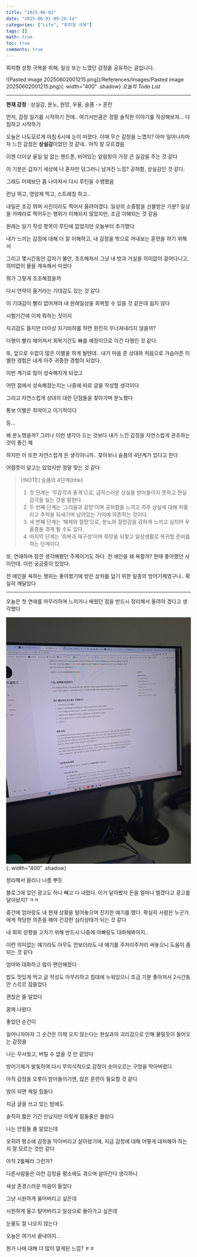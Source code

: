```yaml
---
title: "2025-06-01"
date: "2025-06-01 09:26:14"
categories: ["Life", "회피형 극복"]
tags: []
math: true
toc: true
comments: true
---
```


회피형 성항 극복을 위해, 일상 또는 느꼈던 감정을 공유하는 글입니다.

![Pasted image 20250602001215.png](/References/Images/Pasted image 20250602001215.png){: width="400" .shadow}
_오늘의 Todo List_

---

**현재 감정** : 상실감, 분노, 원망, 우울, 슬픔 -> 혼란

먼저, 감정 일기를 시작하기 전에.. 여기서만큼은 정말 솔직한 이야기를 작성해보자... 다짐하고 시작하기

오늘은 나도모르게 아침 6시에 눈이 떠졌다. 이때 무슨 감정을 느꼈지? 아마 일어나자마자 느낀 감정은 **상실감**이었던 것 같네.. 아직 잘 모르겠음

이젠 더이상 울일 일 없는 핸드폰, 비어있는 알람창이 가장 큰 실감을 주는 것 같다

이 기분은 갑자기 세상에 나 혼자만 덩그러니 남겨진 느낌? 공허함, 상실감인 것 같다.

그래도 어제보단 좀 나아져서 다시 루틴을 수행했음

런닝 뛰고, 영양제 먹고, 스트레칭 하고..

내일은 조깅 뛰며 사진이라도 찍어서 올려야겠다. 일상의 소중함을 선물받은 기분? 일상을 카메라로 찍어두는 행위가 이해되지 않았지만, 조금 이해되는 것 같음

원래는 일기 작성 항목이 루틴에 없었지만 오늘부터 추가했다

내가 느끼는 감정에 대해 더 잘 이해하고, 내 감정을 밖으로 꺼내보는 훈련을 하기 위해서

그리고 몇시간동안 갑자기 불안, 초조해져서 그냥 내 방과 거실을 의미없이 걸어다니고, 의미없이 물을 계속해서 마셨다

뭐가 그렇게 초조해졌을까

다시 연락이 올거라는 기대감도 있는 것 같다

이 기대감이 빨리 없어져야 내 원래일상을 회복할 수 있을 것 같은데 쉽지 않다

시험기간에 이게 뭐하는 짓이지

자괴감도 들지만 더이상 자기비하를 하면 완전히 무너져내리지 않을까?

다행이 빨리 헤어져서 회복기간도 빠를 예정이므로 이건 다행인 것 같다.

또, 앞으로 수없이 많은 이별을 하게 될텐데.. 내가 마음 준 상대와 처음으로 가슴아픈 이별한 경험은 내게 아주 귀중한 경험이 되었다.

이번 계기로 많이 성숙해지게 되었고

어떤 점에서 성숙해졌는지는 나중에 따로 글을 작성할 생각이다

그리고 자연스럽게 상대의 대한 단점들을 찾아가며 분노했다

통보 이별은 최악이고 이기적이다

등...

왜 분노했을까? 그러나 이런 생각이 드는 것보다 내가 느낀 감정을 자연스럽게 관조하는것이 좋긴 해

하지만 이 또한 자연스럽게 든 생각이니까.. 찾아보니 슬픔의 4단계가 있다고 한다

어렴풋이 알고는 있었지만 정말 맞는 것 같다

> [!NOTE] 슬픔의 4단계{title}
> 1. 첫 단계는 ‘무감각과 충격’으로, 급작스러운 상실을 받아들이지 못하고 현실감각을 잃는 것을 말한다.
> 2. 두 번째 단계는 ‘그리움과 갈망’이며 공허함을 느끼고 자주 상실에 대해 떠올리고 추억을 되새기며 남아있는 기억에 의존하는 것이다.
> 3. 세 번째 단계는 ‘해체와 절망’으로, 분노와 절망감을 강하게 느끼고 심지어 우울증을 겪게 될 수도 있다.
> 4. 마지막 단계는 ‘회복과 재구성’이며 희망을 되찾고 일상생활로 복귀할 준비를 하는 단계이다.

또, 연애하며 잠깐 생각해봤던 주제이기도 하다. 전 애인을 왜 욕할까? 한때 좋아했던 사이인데. 이런 궁금증이 있었다. 

전 애인을 욕하는 행위는 좋아했기에 받은 상처를 덮기 위한 일종의 방어기제였구나.. 확실히 깨달았다

---

오늘은 첫 연애를 마무리하며 느끼거나 배웠던 점을 반드시 정리해서 올려야 겠다고 생각했다

![KakaoTalk_20250602_003636629.jpg](/References/Images/KakaoTalk_20250602_003636629.jpg){: width="400" .shadow}

정리해서 올리니 나름 뿌듯

블로그에 있던 광고도 하나 빼고 다 내렸다. 이거 달아봤자 돈을 얼마나 벌겠다고 광고를 달아놨지? ㅋㅋ



중간에 엄마랑도 내 현재 상황을 털어놓으며 진지한 얘기를 했다. 확실히 사람은 누군가에게 적당한 의존을 해야 건강한 심리상태가 되는 것 같다

내 회피 성향을 고치기 위해 반드시 나중에 아빠랑도 대화해봐야지..

이런 의미없는 얘기라도 아무도 안보더라도 내 얘기를 주저리주저리 써놓으니 도움이 좀 되는 것 같다

엄마와 대화하고 많이 편안해졌다

밥도 맛있게 먹고 글 작성도 마무리하고 침대에 누워있으니 조금 기분 좋아져서 2시간동안 스르르 잠들었다

괜찮은 줄 알았다

꿈에 나왔다

좋았던 순간이

일어나자마자 그 순간은 이제 오지 않는다는 현실과의 괴리감으로 인해 물밀듯이 들어오는 감정을

나는 무서웠고, 버틸 수 없을 것 만 같았다

방어기제가 발동하여 다시 무의식적으로 감정이 솟아오르는 구멍을 막아버렸다

아직 감정을 오롯이 받아들이기엔, 많은 훈련이 필요할 것 같다

밤이 되면 제일 힘들다

지금 글을 쓰고 있는 밤에도

솔직히 짧은 기간 만났지만 이렇게 힘들줄은 몰랐다

나는 안힘들 줄 알았는데

오히려 평소에 감정을 막아버리고 살아왔기에, 지금 감정에 대해 어떻게 대처해야 하는지 잘 모르는 것만 같다

아직 2틀째라 그런가?

다른사람들은 이런 감정을 평소에도 겪으며 살아간다 생각하니

새삼 존경스러운 마음이 들었다

그냥 시원하게 울어버리고 싶은데

시원하게 울고 털어버리고 일상으로 돌아가고 싶은데

눈물도 잘 나오지 않는다

오늘은 여기서 끝내야지...

뭔가 나에 대해 더 많이 알게된 느낌? ㅎㅎ